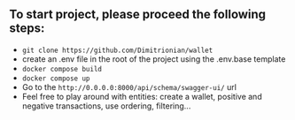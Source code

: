 ## To start project, please proceed the following steps:

- `git clone https://github.com/Dimitrionian/wallet`
- create an .env file in the root of the project using the .env.base template
- `docker compose build`
- `docker compose up`
- Go to the `http://0.0.0.0:8000/api/schema/swagger-ui/` url
- Feel free to play around with entities: create a wallet, positive and negative transactions, use ordering, filtering...